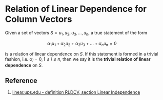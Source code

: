 # Relation of Linear Dependence for Column Vectors

Given a set of vectors $S = { u_1, u_2, u_3, \dots , u_n }$, a true statement of the form

$$
\alpha_1 u_1 + \alpha_2 u_2 + \alpha_3 u_3 + \dots + \alpha_n u_n = 0
$$

is a relation of linear dependence on $S$. If this statement is formed in a trivial fashion, i.e. $\alpha_i = 0, 1 \leq i \leq n$, then we say it is the **trivial relation of linear dependence** on $S$.

## Reference

1. [linear.ups.edu - definition RLDCV, section Linear Independence](http://linear.ups.edu/html/section-LI.html)